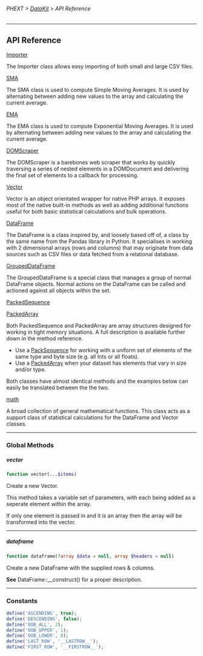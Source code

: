 ###### PHEXT > [DataKit](../../README.md) > API Reference

------

## API Reference



[Importer](Importer.md)

The Importer class allows easy importing of both small and large CSV files.

[SMA](SMA.md)

The SMA class is used to compute Simple Moving Averages. It is used by alternating between adding new values to the array and calculating the current average.

[EMA](EMA.md)

The EMA class is used to compute Exponential Moving Averages. It is used by alternating between adding new values to the array and calculating the current average.

[DOMScraper](DOMScraper.md)

The DOMScraper is a barebones web scraper that works by quickly traversing a series of nested elements in a DOMDocument and delivering the final set of elements to a callback for processing.

[Vector](Vector.md)

Vector is an object orientated wrapper for native PHP arrays. It exposes most of the native built-in methods as well as adding additional functions useful for both basic statistical calculations and bulk operations.

[DataFrame](DataFrame.md)

The DataFrame is a class inspired by, and loosely based off of, a class by the same name from the Pandas library in Python. It specialises in working with 2 dimensional arrays (rows and columns) that may originate from data sources such as CSV files or data fetched from a relational database.

[GroupedDataFrame](GroupedDataFrame.md)

The GroupedDataFrame is a special class that manages a group of normal DataFrame objects. Normal actions on the DataFrame can be called and actioned against all objects within the set.

[PackedSequence](PackedSequence.md)

[PackedArray](PackedArray.md)

Both PackedSequence and PackedArray are array structures designed for working in tight memory situations. A full description is available further down in the method reference.

- Use a [PackSequence](PackedSequence.md) for working with a uniform set of elements of the same type and byte size (e.g. all Ints or all floats).
- Use a [PackedArray](PackedArray.md) when your dataset has elements that vary in size and/or type.

Both classes have almost identical methods and the examples below can easily be translated between the the two.

[math](math.md)

A broad collection of general mathematical functions. This class acts as a support class of statistical calculations for the DataFrame and Vector classes.

------

### Global Methods

##### vector

```php
function vector(...$items)
```

Create a new Vector.

This method takes a variable set of parameters, with each being added as a seperate element within the array.

If only one element is passed in and it is an array then the array will be transformed into the vector.



------

##### dataframe

```php
function dataframe(?array $data = null, array $headers = null)
```

Create a new DataFrame with the supplied rows & columns. 

**See** DataFrame::__construct() for a proper description.



------

### Constants

```php
define('ASCENDING', true);
define('DESCENDING', false);
define('OOB_ALL', 2);
define('OOB_UPPER', 1);
define('OOB_LOWER', 0);
define('LAST_ROW', '__LASTROW__');
define('FIRST_ROW', '__FIRSTROW__');
```


